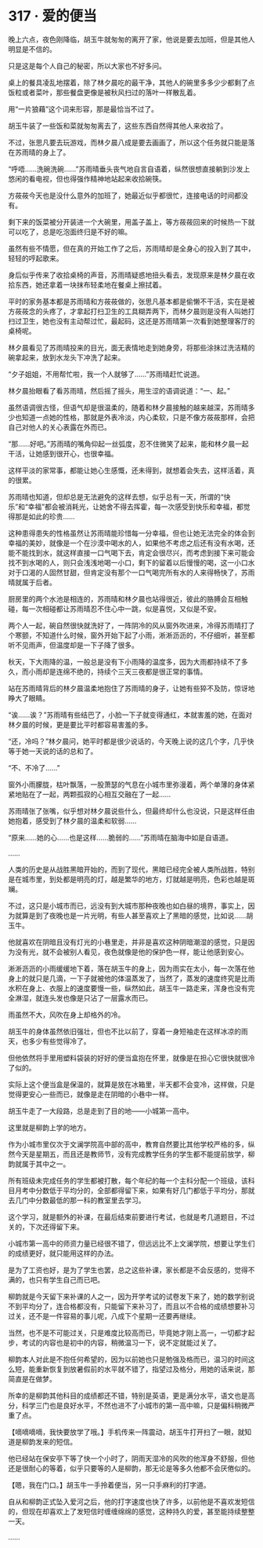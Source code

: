 # 317 · 爱的便当

晚上六点，夜色刚降临，胡玉牛就匆匆的离开了家，他说是要去加班，但是其他人明显是不信的。

只是这是每个人自己的秘密，所以大家也不好多问。

桌上的餐具凌乱地摆着，除了林夕晨吃的最干净，其他人的碗里多多少少都剩了点饭粒或者菜叶，那些餐盘更像是被秋风扫过的落叶一样散乱着。

用“一片狼藉”这个词来形容，那是最恰当不过了。

胡玉牛装了一些饭和菜就匆匆离去了，这些东西自然得其他人来收拾了。

不过，张思凡要去玩游戏，而林夕晨八成是要去画画了，所以这个任务就只能是落在苏雨晴的身上了。

“呼唔……洗碗洗碗……”苏雨晴垂头丧气地自言自语着，纵然很想直接躺到沙发上悠闲的看电视，但也得强作精神地站起来收拾碗筷。

方莜莜今天也是没什么意外的加班了，她最近似乎都很忙，连接电话的时间都没有。

剩下来的饭菜被分开装进一个大碗里，用盖子盖上，等方莜莜回来的时候热一下就可以吃了，总是吃泡面终归是不好的嘛。

虽然有些不情愿，但在真的开始工作了之后，苏雨晴却是全身心的投入到了其中，轻轻的哼起歌来。

身后似乎传来了收拾桌椅的声音，苏雨晴疑惑地扭头看去，发现原来是林夕晨在收拾东西，她还拿着一块抹布轻柔地在餐桌上擦拭着。

平时的家务基本都是苏雨晴和方莜莜做的，张思凡基本都是偷懒不干活，实在是被方莜莜念的头疼了，才拿起打扫卫生的工具糊弄两下，而林夕晨则是没有人叫她打扫过卫生，她也没有主动帮过忙，最起码，这还是苏雨晴第一次看到她整理客厅的桌椅呢。

林夕晨看见了苏雨晴投来的目光，面无表情地走到她身旁，将那些涂抹过洗洁精的碗拿起来，放到水龙头下冲洗了起来。

“夕子姐姐，不用帮忙啦，我一个人就够了……”苏雨晴赶忙说道。

林夕晨抬眼看了看苏雨晴，然后摇了摇头，用生涩的语调说道：“一、起。”

虽然语调很古怪，但语气却是很温柔的，随着和林夕晨接触的越来越深，苏雨晴多少也知道一点她的性格，那就是外表冷淡，内心柔软，只是不像方莜莜那样，会把自己对他人的关心表露在外而已。

“那……好吧。”苏雨晴的嘴角仰起一丝弧度，忍不住微笑了起来，能和林夕晨一起干活，让她感到很开心，也很幸福。

这样平淡的家常事，都能让她心生感慨，还未得到，就想着会失去，这样活着，真的很累。

苏雨晴也知道，但却总是无法避免的这样去想，似乎总有一天，所谓的“快乐”和“幸福”都会被消耗光，让她舍不得去挥霍，每一次感受到快乐和幸福，都觉得那是如此的珍贵……

这种患得患失的性格虽然让苏雨晴能珍惜每一分幸福，但也让她无法完全的体会到幸福的美妙，就像是一个在沙漠中喝水的人，如果他不考虑之后还有没有水喝，还能不能找到水，就这样直接一口气喝下去，肯定会很尽兴，而考虑到接下来可能会找不到水喝的人，则只会浅浅地喝一小口，剩下的留着以后慢慢的喝，这一小口水对于口渴的人固然甘甜，但肯定没有那个一口气喝完所有水的人来得畅快了，苏雨晴就属于后者。

厨房里的两个水池是相连的，苏雨晴和林夕晨也站得很近，彼此的胳膊会互相触碰，每一次相碰都让苏雨晴忍不住心中一跳，似是喜悦，又似是不安。

两个人一起，碗自然很快就洗好了，一阵阴冷的风从窗外吹进来，冷得苏雨晴打了个寒颤，不知道什么时候，窗外开始下起了小雨，淅淅沥沥的，不仔细听，甚至都听不见雨声，但温度却是一下子降了很多。

秋天，下大雨降的温，一般总是没有下小雨降的温度多，因为大雨都持续不了多久，而小雨却是连绵不绝的，持续个三天三夜都是很正常的事情。

站在苏雨晴背后的林夕晨温柔地抱住了苏雨晴的身子，让她有些猝不及防，惊讶地睁大了眼睛。

“诶……诶？”苏雨晴有些结巴了，小脸一下子就变得通红，本就害羞的她，在面对林夕晨的时候，更是要比平时都容易害羞的多。

“还，冷吗？”林夕晨问，她平时都是很少说话的，今天晚上说的这几个字，几乎快等于她一天说的话的总和了。

“不、不冷了……”

窗外小雨朦胧，枯叶飘落，一股萧瑟的气息在小城市里弥漫着，两个单薄的身体紧紧地贴在了一起，两颗孤寂的心相互交融在了一起……

苏雨晴张了张嘴，似乎想对林夕晨说些什么，但最终却什么也没说，只是这样任由她抱着，感受到了林夕晨的温柔和软弱……

“原来……她的心……也是这样……脆弱的……”苏雨晴在脑海中如是自语道。

……

人类的历史是从战胜黑暗开始的，而到了现代，黑暗已经完全被人类所战胜，特别是在城市里，到处都是明亮的灯，越是繁华的地方，灯就越是明亮，色彩也越是斑斓。

不过，这只是小城市而已，远没有到大城市那种夜晚也如白昼的境界，事实上，因为就算是到了夜晚也是一片光明，有些人甚至喜欢上了黑暗的感觉，比如说……胡玉牛。

他就喜欢在阴暗且没有灯光的小巷里走，并非是喜欢这种阴暗潮湿的感觉，只是因为没有光，就不会被别人看见，夜色就像是他的保护色一样，能让他感到安心。

淅淅沥沥的小雨缓缓地下着，落在胡玉牛的身上，因为雨实在太小，每一次落在他身上的就只是几滴，一下子就被他的体温蒸发了，当然了，蒸发的速度终究是比雨水积在身上、衣服上的速度要慢一些，纵然如此，胡玉牛一路走来，浑身也没有完全淋湿，就连头发也像是只沾了一层露水而已。

雨虽然不大，风吹在身上却格外的冷。

胡玉牛的身体虽然依旧强壮，但也不比以前了，穿着一身短袖走在这样冰凉的雨天，也多少有些觉得冷了。

但他依然将手里用塑料袋装的好好的便当盒抱在怀里，就像是在担心它很快就很冷了似的。

实际上这个便当盒是保温的，就算是放在冰箱里，半天都不会变冷，这样做，只是觉得更安心一些而已，就像是走在阴暗的小巷中一样。

胡玉牛走了一大段路，总是走到了目的地——小城第一高中。

这里就是柳韵上学的地方。

作为小城市里仅次于文澜学院高中部的高中，教育自然要比其他学校严格的多，纵然今天是星期五，而且还是教师节，没有完成教学任务的学生都不能提前放学，柳韵就属于其中之一。

所有班级未完成任务的学生都被打散，每个年纪的每一个主科分配一个班级，该科目月考中分数低于平均分的，全部都得留下来，如果有好几门都低于平均分，那就去几门中分数最低的那一科的教室里去学习。

这个学习，就是额外的补课，在最后结束前要进行考试，也就是考几道题目，不过关的，下次还得留下来。

小城市第一高中的师资力量已经很不错了，但远远比不上文澜学院，想要让学生们的成绩更好，就只能用这样的办法。

是为了工资也好，是为了学生也罢，总之这些补课，家长都是不会反感的，觉得不满的，也只有学生自己而已吧。

柳韵就是今天留下来补课的人之一，因为开学考试的试卷发下来了，她的数学别说不到平均分了，连合格都没有，只能留下来补习了，而且以不合格的成绩想要补习过关，还不是一件容易的事儿呢，八成下个星期一还要再继续。

当然，也不是不可能过关，只是难度比较高而已，毕竟她才刚上高一，一切都才起步，考试的内容也是初中的内容，稍微温习一下，说不定就能过关了。

柳韵本人对此是不抱任何希望的，因为以前她也只是勉强及格而已，温习的时间这么短，能重新恢复到放暑假前的水平就不错了，指望过及格分，用她的话来说，那简直是在做梦。

所幸的是柳韵其他科目的成绩都还不错，特别是英语，更是满分水平，语文也是高分，科学三门也是良好水平，不然也进不了小城市的第一高中嘛，只是偏科稍微严重了点。

【嘀嘀嘀嘀，我快要放学了哦。】手机传来一阵震动，胡玉牛打开扫了一眼，就知道是柳韵发来的短信。

他已经站在保安亭下等了快一个小时了，阴雨天湿冷的风吹的他浑身不舒服，但他还是很耐心的等着，似乎只要等的人是柳韵，那无论是等多久他都不会厌倦似的。

【嗯，我在门口。】胡玉牛一手拎着便当，另一只手麻利的打字道。

自从和柳韵正式坠入爱河之后，他的打字速度也快了许多，以前他是不喜欢发短信的，但现在却喜欢上了发短信时缠缠绵绵的感觉，这种持久的爱，甚至能持续整整一天。

……
